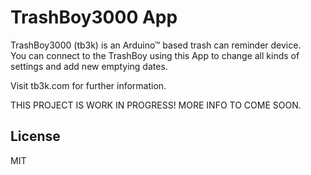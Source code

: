 # TrashBoy3000 App

TrashBoy3000 (tb3k) is an Arduino&trade; based trash can reminder device.  
You can connect to the TrashBoy using this App to change all kinds of settings and add new emptying dates.

Visit tb3k.com for further information.

THIS PROJECT IS WORK IN PROGRESS! MORE INFO TO COME SOON.

## License

MIT
